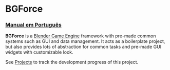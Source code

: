 # BGForce

### [Manual em Português](https://github.com/bgempire/bgforce/wiki)

**BGForce** is a [Blender Game Engine](https://en.wikipedia.org/wiki/Blender_Game_Engine) framework with 
pre-made common systems such as GUI and data management. It acts as a boilerplate project, but also provides 
lots of abstraction for common tasks and pre-made GUI widgets with customizable look.

See [Projects](https://github.com/bgempire/bgforce/projects) to track the development progress of this project.
